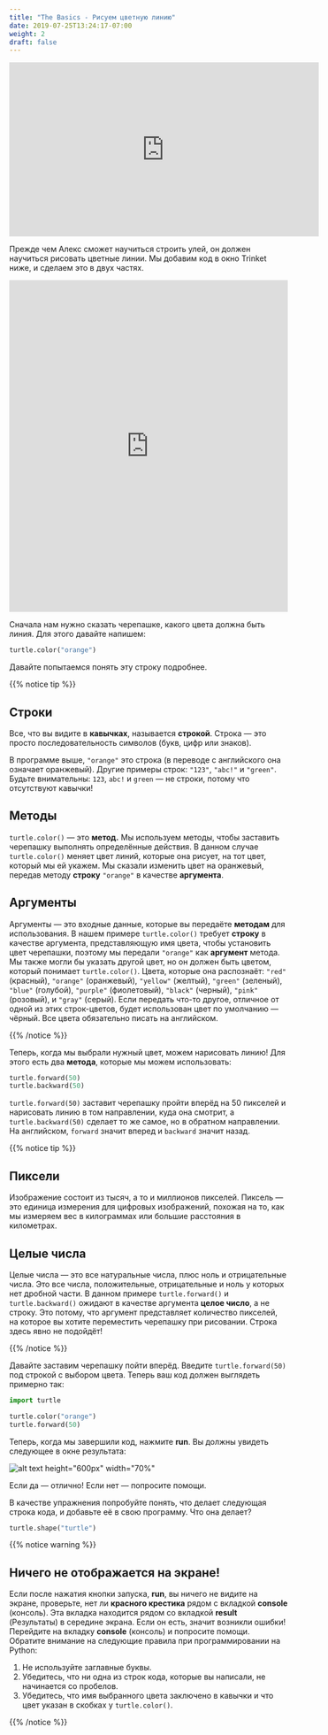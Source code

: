 ```yaml
---
title: "The Basics - Рисуем цветную линию"
date: 2019-07-25T13:24:17-07:00
weight: 2
draft: false
---
```


<p style="text-align: center;"><iframe width="560" height="315" src="https://www.youtube.com/embed/uSQGtnlot2s" frameborder="0" allow="accelerometer; autoplay; clipboard-write; encrypted-media; gyroscope; picture-in-picture" allowfullscreen></iframe></p>

Прежде чем Алекс сможет научиться строить улей, он должен научиться рисовать цветные линии. Мы добавим код в окно Trinket ниже, и сделаем это в двух частях.

<iframe src="https://trinket.io/embed/python/d88b95c4c47a" width="100%" height="600" frameborder="0" marginwidth="0" marginheight="0" allowfullscreen></iframe>


Сначала нам нужно сказать черепашке, какого цвета должна быть линия. Для этого давайте напишем:

``` python
turtle.color("orange")
```

Давайте попытаемся понять эту строку подробнее.

{{% notice tip %}}

## Строки

Все, что вы видите в **кавычках**, называется **строкой**. Строка — это просто последовательность символов (букв, цифр или знаков).

В программе выше, `"orange"` это строка (в переводе с английского она означает оранжевый). Другие примеры строк: `"123"`, `"abc!"` и `"green"`. Будьте внимательны: `123`, `abc!` и `green` — не строки, потому что отсутствуют кавычки!

## Методы

`turtle.color()` — это **метод.** Мы используем методы, чтобы заставить черепашку выполнять определённые действия. В данном случае `turtle.color()` меняет цвет линий, которые она рисует, на тот цвет, который мы ей укажем. Мы сказали изменить цвет на оранжевый, передав методу **строку** `"orange"` в качестве **аргумента**.

## Аргументы

Аргументы — это входные данные, которые вы передаёте **методам** для использования. В нашем примере `turtle.color()` требует **строку** в качестве аргумента, представляющую имя цвета, чтобы установить цвет черепашки, поэтому мы передали `"orange"` как **аргумент** метода. Мы также могли бы указать другой цвет, но он должен быть цветом, который понимает `turtle.color()`. Цвета, которые она распознаёт: `"red"` (красный), `"orange"` (оранжевый), `"yellow"` (желтый), `"green"` (зеленый), `"blue"` (голубой), `"purple"` (фиолетовый), `"black"` (черный), `"pink"` (розовый), и `"gray"` (серый). Если передать что-то другое, отличное от одной из этих строк-цветов, будет использован цвет по умолчанию — чёрный. Все цвета обязательно писать на английском.

{{% /notice %}}

Теперь, когда мы выбрали нужный цвет, можем нарисовать линию! Для этого есть два **метода**, которые мы можем использовать:

``` python
turtle.forward(50)
turtle.backward(50)
```

`turtle.forward(50)` заставит черепашку пройти вперёд на 50 пикселей и нарисовать линию в том направлении, куда она смотрит, а `turtle.backward(50)` сделает то же самое, но в обратном направлении. На английском, `forward` значит вперед и `backward` значит назад.

{{% notice tip %}}

## Пиксели

Изображение состоит из тысяч, а то и миллионов пикселей. Пиксель — это единица измерения для цифровых изображений, похожая на то, как мы измеряем вес в килограммах или большие расстояния в километрах.

## Целые числа

Целые числа — это все натуральные числа, плюс ноль и отрицательные числа. Это все числа, положительные, отрицательные и ноль у которых нет дробной части. В данном примере `turtle.forward()` и `turtle.backward()` ожидают в качестве аргумента **целое число**, а не строку. Это потому, что аргумент представляет количество пикселей, на которое вы хотите переместить черепашку при рисовании. Строка здесь явно не подойдёт!

{{% /notice %}}

Давайте заставим черепашку пойти вперёд. Введите `turtle.forward(50)` под строкой с выбором цвета. Теперь ваш код должен выглядеть примерно так:

``` python
import turtle

turtle.color("orange")
turtle.forward(50)
```

Теперь, когда мы завершили код, нажмите **run**. Вы должны увидеть следующее в окне результата:

![alt text height="600px" width="70%"](../media/basics-trinket.png "Trinket window")

Если да — отлично! Если нет — попросите помощи.

В качестве упражнения попробуйте понять, что делает следующая строка кода, и добавьте её в свою программу. Что она делает?

``` python
turtle.shape("turtle")
```

{{% notice warning %}}

## Ничего не отображается на экране!

Если после нажатия кнопки запуска, **run**, вы ничего не видите на экране, проверьте, нет ли **красного крестика** рядом с вкладкой **console** (консоль). Эта вкладка находится рядом со вкладкой **result** (Результаты) в середине экрана. Если он есть, значит возникли ошибки! Перейдите на вкладку **console** (консоль) и попросите помощи. Обратите внимание на следующие правила при программировании на Python:

1.	Не используйте заглавные буквы.
2.	Убедитесь, что ни одна из строк кода, которые вы написали, не начинается со пробелов.
3.	Убедитесь, что имя выбранного цвета заключено в кавычки и что цвет указан в скобках у `turtle.color()`.

{{% /notice %}}
